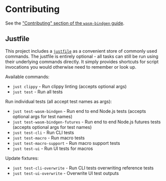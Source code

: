 # Contributing

See the ["Contributing" section of the `wasm-bindgen`
guide](https://wasm-bindgen.github.io/wasm-bindgen/contributing/index.html).

## Justfile

This project includes a [`justfile`](https://github.com/casey/just) as a convenient store of commonly used commands. The justfile is entirely optional - all tasks can still be run using their underlying commands directly. It simply provides shortcuts for script invocations you would otherwise need to remember or look up.

Available commands:

- `just clippy` - Run clippy linting (accepts optional args)
- `just test` - Run all tests

Run individual tests (all accept test names as args):

- `just test-wasm-bindgen` - Run end to end Node.js tests (accepts optional args for test names)
- `just test-wasm-bindgen-futures` - Run end to end Node.js futures tests (accepts optional args for test names)
- `just test-cli` - Run CLI tests
- `just test-macro` - Run macro tests
- `just test-macro-support` - Run macro support tests
- `just test-ui` - Run UI tests for macros

Update fixtures:

- `just test-cli-overwrite` - Run CLI tests overwriting reference tests
- `just test-ui-overwrite` - Overwrite UI test outputs
